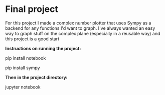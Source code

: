 # Final project

For this project I made a complex number plotter that uses Sympy as a backend for any functions I'd want to graph. I've always wanted an easy way to graph stuff on the complex plane (especially in a reusable way) and this project is a good start

**Instructions on running the project:** 

pip install notebook

pip install sympy

**Then in the project directory:**

jupyter notebook